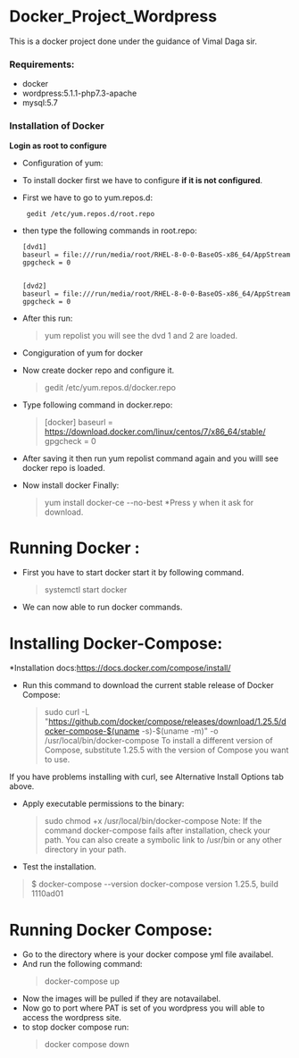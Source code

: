 # Docker_Project_Wordpress
This is a docker project done under the guidance of Vimal Daga sir.

### Requirements: 
- docker
- wordpress:5.1.1-php7.3-apache
- mysql:5.7


### Installation of Docker
**Login as root to configure**
- Configuration of yum:

 * To install docker first we have to configure **if it is not configured**.
 * First we have to go to yum.repos.d:
   ```
    gedit /etc/yum.repos.d/root.repo
   ```
 
* then type the following commands in root.repo:
   ```
   [dvd1]
   baseurl = file:///run/media/root/RHEL-8-0-0-BaseOS-x86_64/AppStream
   gpgcheck = 0
   

   [dvd2]
   baseurl = file:///run/media/root/RHEL-8-0-0-BaseOS-x86_64/AppStream
   gpgcheck = 0
   ```
* After this run: 
   > yum repolist
  you will see the dvd 1 and 2 are loaded.
- Congiguration of yum for docker
* Now create docker repo and configure it.
  > gedit /etc/yum.repos.d/docker.repo
* Type following command in docker.repo:
   > [docker]
   > baseurl = https://download.docker.com/linux/centos/7/x86_64/stable/
   > gpgcheck = 0
   
* After saving it then run yum repolist command again and you willl see docker repo is loaded.
* Now install docker Finally:
   > yum install docker-ce --no-best
 *Press y when it ask for download.

# Running Docker :
* First you have to start docker start it by following command.
   > systemctl start docker
* We can now able to run docker commands.

# Installing Docker-Compose:

  *Installation docs:https://docs.docker.com/compose/install/

* Run this command to download the current stable release of Docker Compose:

  > sudo curl -L "https://github.com/docker/compose/releases/download/1.25.5/docker-compose-$(uname -s)-$(uname -m)" -o    /usr/local/bin/docker-compose
To install a different version of Compose, substitute 1.25.5 with the version of Compose you want to use.

If you have problems installing with curl, see Alternative Install Options tab above.

* Apply executable permissions to the binary:

  > sudo chmod +x /usr/local/bin/docker-compose
Note: If the command docker-compose fails after installation, check your path. You can also create a symbolic link to /usr/bin or any other directory in your path.

* Test the installation.

> $ docker-compose --version
> docker-compose version 1.25.5, build 1110ad01

# Running Docker Compose:
*  Go to the directory where is your docker compose yml file availabel.
*  And run the following command:
     > docker-compose up
* Now the images will be pulled if they are notavailabel.
* Now go to port where PAT is set of you wordpress you will able to access the wordpress site.
* to stop docker compose run:
   > docker compose down
